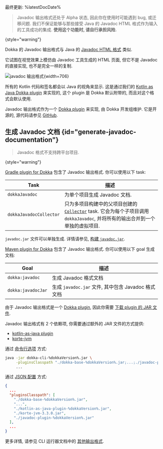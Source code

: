 [//]: # (title: Javadoc)

最终更新: %latestDocDate%

> Javadoc 输出格式还处于 Alpha 状态, 因此你在使用时可能遇到 bug, 或迁移问题. 
> 我们不保证能够与那些接受 Java 的 Javadoc HTML 格式作为输入的工具成功的集成.
> **使用这个功能时, 请自行承担风险.**
>
{style="warning"}

Dokka 的 Javadoc 输出格式与 Java 的
[Javadoc HTML 格式](https://docs.oracle.com/en/java/javase/19/docs/api/index.html)
类似.

它试图在视觉效果上模仿由 Javadoc 工具生成的 HTML 页面, 但它不是 Javadoc 的直接实现, 也不是完全一样的复制.

![javadoc 输出格式](javadoc-format-example.png){width=706}

所有的 Kotlin 代码和签名都会以 Java 的视角来显示.
这是通过我们的
[Kotlin as Java Dokka plugin](https://github.com/Kotlin/dokka/tree/%dokkaVersion%/dokka-subprojects/plugin-kotlin-as-java)
来实现的, 这个 plugin 是 Dokka 默认附带的, 而且对这个格式会默认使用.

Javadoc 输出格式作为一个 [Dokka plugin](dokka-plugins.md) 来实现, 由 Dokka 开发组维护.
它是开源的, 源代码请参见 [GitHub](https://github.com/Kotlin/dokka/tree/%dokkaVersion%/dokka-subprojects/plugin-javadoc).

## 生成 Javadoc 文档 {id="generate-javadoc-documentation"}

> Javadoc 格式不支持跨平台项目.
>
{style="warning"}


<tabs group="build-script">
<tab title="Gradle" group-key="kotlin">

[Gradle plugin for Dokka](dokka-gradle.md) 包含了 Javadoc 输出格式.
你可以使用以下 task:

| **Task**                | **描述**                                                                                                                                                                                              |
|-------------------------|--------------------------------------------------------------------------------------------------------------------------------------------------------------------------------------------------------------|
| `dokkaJavadoc`          | 为单个项目生成 Javadoc 文档.                                                                                                                                                        |
| `dokkaJavadocCollector` | 只为多项目构建中的父项目创建的 [`Collector`](dokka-gradle.md#collector-tasks) task. 它会为每个子项目调用 `dokkaJavadoc`, 并将所有的输出合并到一个单独的虚拟项目. |

`javadoc.jar` 文件可以单独生成.
详情请参见, [构建 `javadoc.jar`](dokka-gradle.md#build-javadoc-jar).

</tab>
<tab title="Maven" group-key="mvn">

[Maven plugin for Dokka](dokka-maven.md) 包含了 Javadoc 输出格式.
你可以使用以下 goal 生成文档:

| **Goal**           | **描述**                                                              |
|--------------------|------------------------------------------------------------------------------|
| `dokka:javadoc`    | 生成 Javadoc 格式文档                                     |
| `dokka:javadocJar` | 生成 `javadoc.jar` 文件, 其中包含 Javadoc 格式文档 |


</tab>
<tab title="CLI" group-key="cli">

由于 Javadoc 输出格式是一个 [Dokka plugin](dokka-plugins.md#apply-dokka-plugins),
因此你需要
[下载 plugin 的 JAR 文件](https://repo1.maven.org/maven2/org/jetbrains/dokka/javadoc-plugin/%dokkaVersion%/javadoc-plugin-%dokkaVersion%.jar).

Javadoc 输出格式有 2 个依赖项, 你需要通过额外的 JAR 文件的方式提供:

* [kotlin-as-java plugin](https://repo1.maven.org/maven2/org/jetbrains/dokka/kotlin-as-java-plugin/%dokkaVersion%/kotlin-as-java-plugin-%dokkaVersion%.jar)
* [korte-jvm](https://repo1.maven.org/maven2/com/soywiz/korlibs/korte/korte-jvm/3.3.0/korte-jvm-3.3.0.jar)

通过 [命令行选项](dokka-cli.md#run-with-command-line-options) 方式:

```Bash
java -jar dokka-cli-%dokkaVersion%.jar \
     -pluginsClasspath "./dokka-base-%dokkaVersion%.jar;...;./javadoc-plugin-%dokkaVersion%.jar" \
     ...
```

通过 [JSON 配置](dokka-cli.md#run-with-json-configuration) 方式:

```json
{
  ...
  "pluginsClasspath": [
    "./dokka-base-%dokkaVersion%.jar",
    "...",
    "./kotlin-as-java-plugin-%dokkaVersion%.jar",
    "./korte-jvm-3.3.0.jar",
    "./javadoc-plugin-%dokkaVersion%.jar"
  ],
  ...
}
```

更多详情, 请参见 CLI 运行器文档中的 [其他输出格式](dokka-cli.md#other-output-formats).

</tab>
</tabs>
